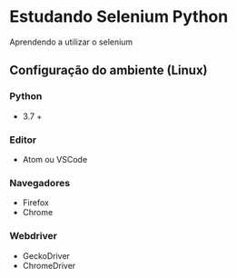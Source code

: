 # Estudando Selenium Python
Aprendendo a utilizar o selenium

## Configuração do ambiente (Linux)

### Python 
- 3.7 +

### Editor 
- Atom ou VSCode

### Navegadores
- Firefox
- Chrome

### Webdriver
- GeckoDriver
- ChromeDriver

